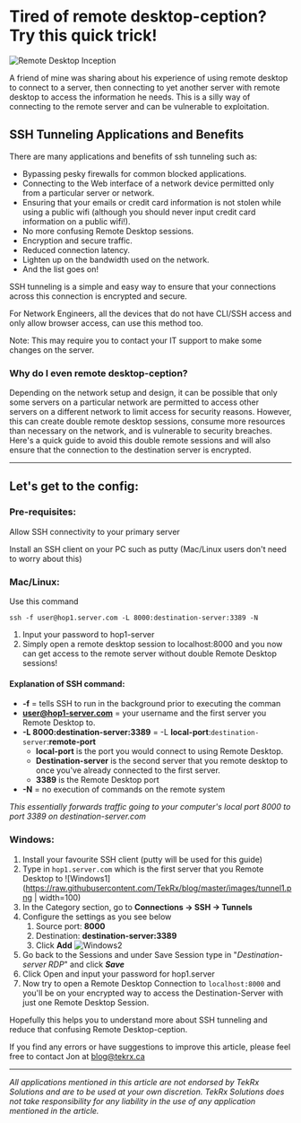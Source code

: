 # Tired of remote desktop-ception? Try this quick trick!

![Remote Desktop Inception](https://raw.githubusercontent.com/TekRx/blog/master/images/mainpic1.png)

A friend of mine was sharing about his experience of using remote desktop to connect to a server, then connecting to yet another server with remote desktop to access the information he needs. This is a silly way of connecting to the remote server and can be vulnerable to exploitation.

## SSH Tunneling Applications and Benefits

There are many applications and benefits of ssh tunneling such as:

- Bypassing pesky firewalls for common blocked applications.
- Connecting to the Web interface of a network device permitted only from a particular server or network.
- Ensuring that your emails or credit card information is not stolen while using a public wifi (although you should never input credit card information on a public wifi!).
- No more confusing Remote Desktop sessions.
- Encryption and secure traffic.
- Reduced connection latency.
- Lighten up on the bandwidth used on the network.
- And the list goes on!

SSH tunneling is a simple and easy way to ensure that your connections across this connection is encrypted and secure.

For Network Engineers, all the devices that do not have CLI/SSH access and only allow browser access, can use this method too. 

Note: This may require you to contact your IT support to make some changes on the server.

### Why do I even remote desktop-ception?
Depending on the network setup and design, it can be possible that only some servers on a particular network are permitted to access other servers on a different network to limit access for security reasons. However, this can create double remote desktop sessions, consume more resources than necessary on the network, and is vulnerable to security breaches. Here's a quick guide to avoid this double remote sessions and will also ensure that the connection to the destination server is encrypted.

---

## Let's get to the config:
### Pre-requisites:
Allow SSH connectivity to your primary server

Install an SSH client on your PC such as putty (Mac/Linux users don't need to worry about this)

### Mac/Linux:

Use this command

`ssh -f user@hop1.server.com -L 8000:destination-server:3389 -N`

1. Input your password to hop1-server
2. Simply open a remote desktop session to localhost:8000 and you now can get access to the remote server without double Remote Desktop sessions!


#### Explanation of SSH command:

- **-f** = tells SSH to run in the background prior to executing the comman
- **user@hop1-server.com** = your username and the first server you Remote Desktop to.
- **-L 8000:destination-server:3389** = -L **local-port**:`destination-server`:**remote-port**
  - **local-port** is the port you would connect to using Remote Desktop.
  - **Destination-server** is the second server that you remote desktop to once you've already connected to the first server.
  - **3389** is the Remote Desktop port
- **-N** = no execution of commands on the remote system

_This essentially forwards traffic going to your computer's local port 8000 to port 3389 on destination-server.com_


### Windows:
1. Install your favourite SSH client (putty will be used for this guide)
2. Type in ```hop1.server.com``` which is the first server that you Remote Desktop to
![Windows1](https://raw.githubusercontent.com/TekRx/blog/master/images/tunnel1.png | width=100)
3. In the Category section, go to **Connections -> SSH -> Tunnels**
4. Configure the settings as you see below 
    1. Source port: **8000**
    2. Destination: **destination-server:3389**
    3. Click **Add**
![Windows2](https://raw.githubusercontent.com/TekRx/blog/master/images/tunnel2.png)
5. Go back to the Sessions and under Save Session type in "_Destination-server RDP_" and click **_Save_**
6. Click Open and input your password for hop1.server
7. Now try to open a Remote Desktop Connection to ```localhost:8000``` and you'll be on your encrypted way to access the Destination-Server with just one Remote Desktop Session.

Hopefully this helps you to understand more about SSH tunneling and reduce that confusing Remote Desktop-ception. 



If you find any errors or have suggestions to improve this article, please feel free to contact Jon at blog@tekrx.ca

---

_All applications mentioned in this article are not endorsed by TekRx Solutions and are to be used at your own discretion. TekRx Solutions does not take responsibility for any liability in the use of any application mentioned in the article._
